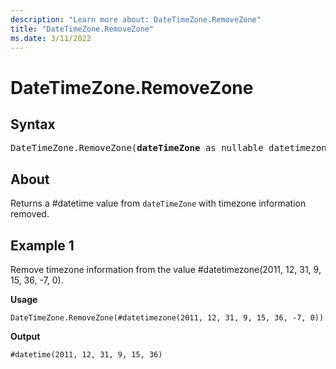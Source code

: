 ```yaml
---
description: "Learn more about: DateTimeZone.RemoveZone"
title: "DateTimeZone.RemoveZone"
ms.date: 3/11/2022
---
```

# DateTimeZone.RemoveZone

## Syntax

<pre>
DateTimeZone.RemoveZone(<b>dateTimeZone</b> as nullable datetimezone) as nullable datetime
</pre>
  
## About

Returns a #datetime value from `dateTimeZone` with timezone information removed.

## Example 1

Remove timezone information from the value #datetimezone(2011, 12, 31, 9, 15, 36, -7, 0).

**Usage**

```powerquery-m
DateTimeZone.RemoveZone(#datetimezone(2011, 12, 31, 9, 15, 36, -7, 0))
```

**Output**

`#datetime(2011, 12, 31, 9, 15, 36)`
